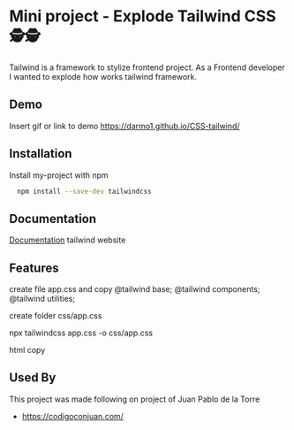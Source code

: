 
# Mini project - Explode Tailwind CSS 🕵🕵

 Tailwind is a framework to stylize frontend project. 
As a Frontend developer I wanted to explode how works tailwind framework.




## Demo

Insert gif or link to demo
https://darmo1.github.io/CSS-tailwind/
  
## Installation

Install my-project with npm

```bash
  npm install --save-dev tailwindcss
```
    
## Documentation

[Documentation](https://tailwindcss.com/docs)  tailwind website

  
## Features

create file app.css and copy
    @tailwind base;
    @tailwind components;
    @tailwind utilities;

  create folder css/app.css

  npx tailwindcss app.css -o css/app.css

  html copy 
      <link rel="stylesheet" href="css/app.css" />


  
## Used By

This project was made following on project of Juan Pablo de la Torre

- https://codigoconjuan.com/

  
